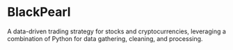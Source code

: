 # BlackPearl
A data-driven trading strategy for stocks and cryptocurrencies, leveraging a combination of Python for data gathering, cleaning, and processing.
